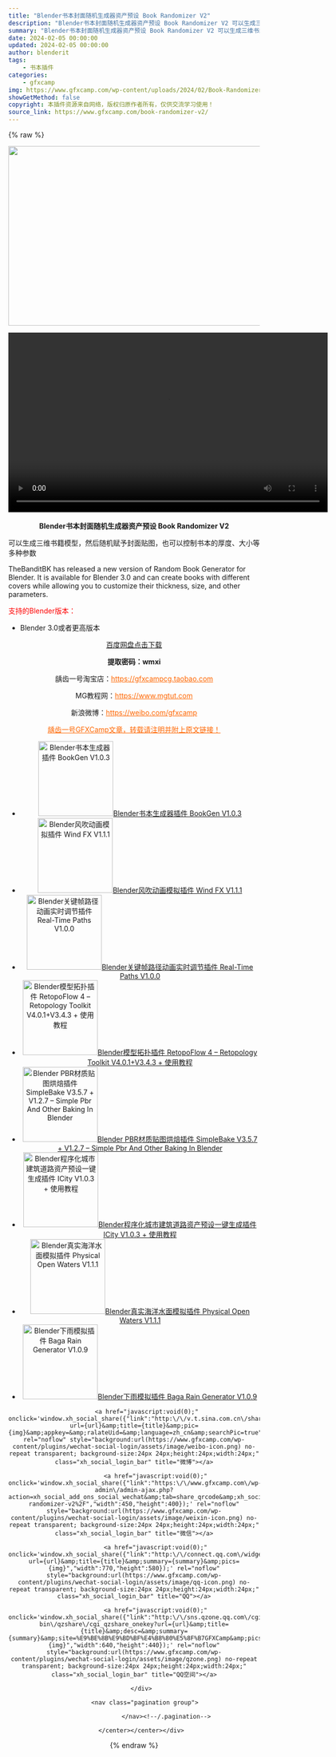 ```yaml
---
title: "Blender书本封面随机生成器资产预设 Book Randomizer V2"
description: "Blender书本封面随机生成器资产预设 Book Randomizer V2 可以生成三维书籍模型，然后随机赋予封面贴图，也可以控制书本的厚度、大小等多种参数 TheBanditBK has rel..."
summary: "Blender书本封面随机生成器资产预设 Book Randomizer V2 可以生成三维书籍模型，然后随机赋予封面贴图，也可以控制书本的厚度、大小等多种参数 TheBanditBK has rel..."
date: 2024-02-05 00:00:00
updated: 2024-02-05 00:00:00
author: blenderit
tags: 
    - 书本插件
categories:
    - gfxcamp
img: https://www.gfxcamp.com/wp-content/uploads/2024/02/Book-Randomizer-V2.jpg
showGetMethod: false
copyright: 本插件资源来自网络，版权归原作者所有，仅供交流学习使用！
source_link: https://www.gfxcamp.com/book-randomizer-v2/
---
```


{% raw %}
<div><p><img decoding="async" class="aligncenter size-full wp-image-118427" src="https://www.gfxcamp.com/wp-content/uploads/2024/02/Book-Randomizer-V2.jpg" data-src="https://www.gfxcamp.com/wp-content/uploads/2024/02/Book-Randomizer-V2.jpg" alt="" width="640" height="360" data-srcset="https://www.gfxcamp.com/wp-content/uploads/2024/02/Book-Randomizer-V2.jpg 640w, https://www.gfxcamp.com/wp-content/uploads/2024/02/Book-Randomizer-V2-150x84.jpg 150w" data-sizes="(max-width: 640px) 100vw, 640px"><br>
</p><center><div style="width: 640px;" class="wp-video"><!--[if lt IE 9]><script>document.createElement('video');</script><![endif]-->
<video class="wp-video-shortcode" id="video-118426-1" width="640" height="360" preload="true" controls="controls"><source type="video/mp4" src="http://cloud.video.taobao.com/play/u/null/p/1/e/6/t/1/448837368408.mp4?_=1"></source><a href="http://cloud.video.taobao.com/play/u/null/p/1/e/6/t/1/448837368408.mp4">http://cloud.video.taobao.com/play/u/null/p/1/e/6/t/1/448837368408.mp4</a></video></div><center><br>
<strong>Blender书本封面随机生成器资产预设 Book Randomizer V2</strong>
<p style="text-align: left;">可以生成三维书籍模型，然后随机赋予封面贴图，也可以控制书本的厚度、大小等多种参数</p>
<p style="text-align: left;">TheBanditBK has released a new version of Random Book Generator for Blender. It is available for Blender 3.0 and can create books with different covers while allowing you to customize their thickness, size, and other parameters.</p>
<p style="text-align: left;"><span style="color: #ff0000;">支持的Blender版本：</span></p>
<ul>
<li style="text-align: left;">Blender 3.0或者更高版本</li>
</ul>
<p style="text-align: center;"><a class="maxbutton-3 maxbutton maxbutton-baidu" target="_blank" rel="noopener" href="https://pan.baidu.com/s/1GxqS1P-Un48Fab4ks3jRNQ?pwd=wmxi"><span class="mb-text">百度网盘点击下载</span></a></p>
<p style="text-align: center;"><strong>提取密码：wmxi</strong></p>
<div class="awac-wrapper"><div class="awac widget block-4"><p style="text-align: center;">龋齿一号淘宝店：<span style="color: #ff6600;"><a style="color: #ff6600;" href="https://gfxcampcg.taobao.com" target="_blank" rel="noopener">https://gfxcampcg.taobao.com</a></span></p>
<p style="text-align: center;">MG教程网：<span style="color: #ff6600;"><a style="color: #ff6600;" href="https://www.mgtut.com" target="_blank" rel="noopener">https://www.mgtut.com</a></span></p>
<p style="text-align: center;">新浪微博：<span style="color: #ff6600;"><a style="color: #ff6600;" href="https://weibo.com/gfxcamp" target="_blank" rel="noopener">https://weibo.com/gfxcamp</a></span></p>
<p style="text-align: center;"><span style="color: #ff6600;"><a style="color: #ff6600;" href="https://www.gfxcamp.com/" target="_blank" rel="noopener">龋齿一号GFXCamp文章，转载请注明并附上原文链接！</a></span></p></div></div>
<div class="wp_rp_wrap  wp_rp_vertical" id="wp_rp_first"><div class="wp_rp_content"><ul class="related_post wp_rp"><li data-position="0" data-poid="in-118423" data-post-type="none"><a href="https://www.gfxcamp.com/bookgen/" class="wp_rp_thumbnail"><img src="https://www.gfxcamp.com/wp-content/uploads/2024/02/BookGen-V1.0.3-150x150.jpg" data-src="https://www.gfxcamp.com/wp-content/uploads/2024/02/BookGen-V1.0.3-150x150.jpg" alt="Blender书本生成器插件 BookGen V1.0.3" width="150" height="150"></a><a href="https://www.gfxcamp.com/bookgen/" class="wp_rp_title">Blender书本生成器插件 BookGen V1.0.3</a></li><li data-position="1" data-poid="in-122122" data-post-type="none"><a href="https://www.gfxcamp.com/wind-fx/" class="wp_rp_thumbnail"><img src="https://www.gfxcamp.com/wp-content/uploads/2024/06/Wind-Fx-150x150.jpg" data-src="https://www.gfxcamp.com/wp-content/uploads/2024/06/Wind-Fx-150x150.jpg" alt="Blender风吹动画模拟插件 Wind FX V1.1.1" width="150" height="150"></a><a href="https://www.gfxcamp.com/wind-fx/" class="wp_rp_title">Blender风吹动画模拟插件 Wind FX V1.1.1</a></li><li data-position="2" data-poid="in-122117" data-post-type="none"><a href="https://www.gfxcamp.com/real-time-paths/" class="wp_rp_thumbnail"><img src="https://www.gfxcamp.com/wp-content/uploads/2024/06/Real-Time-Paths-150x150.jpg" data-src="https://www.gfxcamp.com/wp-content/uploads/2024/06/Real-Time-Paths-150x150.jpg" alt="Blender关键帧路径动画实时调节插件 Real-Time Paths V1.0.0" width="150" height="150"></a><a href="https://www.gfxcamp.com/real-time-paths/" class="wp_rp_title">Blender关键帧路径动画实时调节插件 Real-Time Paths V1.0.0</a></li><li data-position="3" data-poid="in-108132" data-post-type="none"><a href="https://www.gfxcamp.com/retopoflow-3-retopology-toolkit/" class="wp_rp_thumbnail"><img src="https://www.gfxcamp.com/wp-content/uploads/2022/11/Retopoflow-3-Retopology-Toolkit-For-Blender-150x150.jpg" data-src="https://www.gfxcamp.com/wp-content/uploads/2022/11/Retopoflow-3-Retopology-Toolkit-For-Blender-150x150.jpg" alt="Blender模型拓扑插件 RetopoFlow 4 – Retopology Toolkit V4.0.1+V3.4.3 + 使用教程" width="150" height="150"></a><a href="https://www.gfxcamp.com/retopoflow-3-retopology-toolkit/" class="wp_rp_title">Blender模型拓扑插件 RetopoFlow 4 – Retopology Toolkit V4.0.1+V3.4.3 + 使用教程</a></li><li data-position="4" data-poid="in-91786" data-post-type="none"><a href="https://www.gfxcamp.com/blender-simplebake/" class="wp_rp_thumbnail"><img src="https://www.gfxcamp.com/wp-content/uploads/2021/01/Simplebake-Simple-Pbr-And-Other-Baking-In-Blender-150x150.jpg" data-src="https://www.gfxcamp.com/wp-content/uploads/2021/01/Simplebake-Simple-Pbr-And-Other-Baking-In-Blender-150x150.jpg" alt="Blender PBR材质贴图烘焙插件 SimpleBake V3.5.7 + V1.2.7 – Simple Pbr And Other Baking In Blender" width="150" height="150"></a><a href="https://www.gfxcamp.com/blender-simplebake/" class="wp_rp_title">Blender PBR材质贴图烘焙插件 SimpleBake V3.5.7 + V1.2.7 – Simple Pbr And Other Baking In Blender</a></li><li data-position="5" data-poid="in-122087" data-post-type="none"><a href="https://www.gfxcamp.com/blender-icity/" class="wp_rp_thumbnail"><img src="https://www.gfxcamp.com/wp-content/uploads/2024/06/Bender-iCity-150x150.jpg" data-src="https://www.gfxcamp.com/wp-content/uploads/2024/06/Bender-iCity-150x150.jpg" alt="Blender程序化城市建筑道路资产预设一键生成插件 ICity V1.0.3 + 使用教程" width="150" height="150"></a><a href="https://www.gfxcamp.com/blender-icity/" class="wp_rp_title">Blender程序化城市建筑道路资产预设一键生成插件 ICity V1.0.3 + 使用教程</a></li><li data-position="6" data-poid="in-121486" data-post-type="none"><a href="https://www.gfxcamp.com/physical-open-waters/" class="wp_rp_thumbnail"><img src="https://www.gfxcamp.com/wp-content/uploads/2024/05/Physical-Open-Waters-150x150.jpg" data-src="https://www.gfxcamp.com/wp-content/uploads/2024/05/Physical-Open-Waters-150x150.jpg" alt="Blender真实海洋水面模拟插件 Physical Open Waters V1.1.1" width="150" height="150"></a><a href="https://www.gfxcamp.com/physical-open-waters/" class="wp_rp_title">Blender真实海洋水面模拟插件 Physical Open Waters V1.1.1</a></li><li data-position="7" data-poid="in-111251" data-post-type="none"><a href="https://www.gfxcamp.com/baga-rain-generator/" class="wp_rp_thumbnail"><img src="https://www.gfxcamp.com/wp-content/uploads/2023/04/Baga-Rain-Generator-150x150.jpg" data-src="https://www.gfxcamp.com/wp-content/uploads/2023/04/Baga-Rain-Generator-150x150.jpg" alt="Blender下雨模拟插件 Baga Rain Generator V1.0.9" width="150" height="150"></a><a href="https://www.gfxcamp.com/baga-rain-generator/" class="wp_rp_title">Blender下雨模拟插件 Baga Rain Generator V1.0.9</a></li></ul></div></div>
<script type="text/javascript">
	if(typeof window.xh_social_share!='function'){
		window.xh_social_share=function(settings){
			if(!settings||typeof settings!='object'){return;}
			var url = encodeURIComponent(location.href);
			var title = encodeURIComponent(document.title);
			var summary = document.querySelector('.entry-content') || document.querySelector('article') || document.querySelector('main') || document.querySelector('body') || '';
			var pic = '';
			if(summary){
				[].forEach.call(summary.querySelectorAll('img'), function(a){ pic += (pic?'||':'') + encodeURIComponent(a.src); });
				summary = encodeURIComponent(summary.innerText.replace(/\r|\n|\t/g,'').replace(/ +/g,' ').replace(/<!--(.*)\/\/-->/g,'').substr(0,80));
			}

			var link =typeof settings.link!='undefined'?settings.link:'';
			if(!link||link.length<=0){return;}
			if(!/summary/.test(link) && summary) {
				title = title + ': ' + summary + '.. ';
			}
			
			link = link.replace("{url}",url).replace("{title}",title).replace("{summary}",summary).replace("{img}",pic);
			var iWidth=typeof settings.width!='undefined'?settings.width: 450;
			var	iHeight=typeof settings.height!='undefined'?settings.height: 450;
			var iTop = (window.screen.height-30-iHeight)/2; //获得窗口的垂直位置;
			var iLeft = (window.screen.width-10-iWidth)/2; //获得窗口的水平位置;
			window.open(link, 'share', 'height='+iHeight+',innerHeight='+iHeight+',width='+iWidth+',innerWidth='+iWidth+',top='+iTop+',left='+iLeft+',menubar=0,scrollbars=1,resizable=1,status=1,titlebar=0,toolbar=0,location=1');
		}
	}
</script>
<div class="xh_social_box" style="clear:both;">
           <a href="javascript:void(0);" onclick='window.xh_social_share({"link":"http:\/\/v.t.sina.com.cn\/share\/share.php?url={url}&amp;title={title}&amp;pic={img}&amp;appkey=&amp;ralateUid=&amp;language=zh_cn&amp;searchPic=true","width":600,"height":350});' rel="noflow" style="background:url(https://www.gfxcamp.com/wp-content/plugins/wechat-social-login/assets/image/weibo-icon.png) no-repeat transparent; background-size:24px 24px;height:24px;width:24px;" class="xh_social_login_bar" title="微博"></a>
                <a href="javascript:void(0);" onclick='window.xh_social_share({"link":"https:\/\/www.gfxcamp.com\/wp-admin\/admin-ajax.php?action=xh_social_add_ons_social_wechat&amp;tab=share_qrcode&amp;xh_social_add_ons_social_wechat=ef7deae355&amp;notice_str=4584119791&amp;hash=ad927a894871a487a755ed1a321ba65b&amp;url=https%3A%2F%2Fwww.gfxcamp.com%2Fbook-randomizer-v2%2F","width":450,"height":400});' rel="noflow" style="background:url(https://www.gfxcamp.com/wp-content/plugins/wechat-social-login/assets/image/weixin-icon.png) no-repeat transparent; background-size:24px 24px;height:24px;width:24px;" class="xh_social_login_bar" title="微信"></a>
                <a href="javascript:void(0);" onclick='window.xh_social_share({"link":"http:\/\/connect.qq.com\/widget\/shareqq\/index.html?url={url}&amp;title={title}&amp;summary={summary}&amp;pics={img}","width":770,"height":580});' rel="noflow" style="background:url(https://www.gfxcamp.com/wp-content/plugins/wechat-social-login/assets/image/qq-icon.png) no-repeat transparent; background-size:24px 24px;height:24px;width:24px;" class="xh_social_login_bar" title="QQ"></a>
                <a href="javascript:void(0);" onclick='window.xh_social_share({"link":"http:\/\/sns.qzone.qq.com\/cgi-bin\/qzshare\/cgi_qzshare_onekey?url={url}&amp;title={title}&amp;desc=&amp;summary={summary}&amp;site=%E9%BE%8B%E9%BD%BF%E4%B8%80%E5%8F%B7GFXCamp&amp;pics={img}","width":640,"height":440});' rel="noflow" style="background:url(https://www.gfxcamp.com/wp-content/plugins/wechat-social-login/assets/image/qzone.png) no-repeat transparent; background-size:24px 24px;height:24px;width:24px;" class="xh_social_login_bar" title="QQ空间"></a>
        </div>
          <nav class="pagination group">
                      </nav><!--/.pagination-->
        </center></center></div>
<div style="display: none">gfxcamp</div>
{% endraw %}